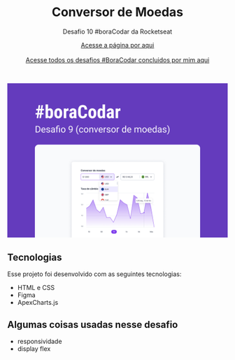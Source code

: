 <h1 align="center">Conversor de Moedas</h1>

<p align="center">Desafio 10 #boraCodar da Rocketseat</p>

<p align="center">
    <a href="https://lucasregisdemoraes.github.io/boracodar/challenges/conversor-de-moedas">Acesse a página por aqui</a>
    <br>
    <br>
    <a href="https://lucasregisdemoraes.github.io/boracodar">Acesse todos os desafios #BoraCodar concluidos por mim aqui</a>
</p>

<br>

<p align="center">
    <img src="../../previews/conversor-de-moedas.jpg">
</p>


## Tecnologias

Esse projeto foi desenvolvido com as seguintes tecnologias:

- HTML e CSS
- Figma
- ApexCharts.js

## Algumas coisas usadas nesse desafio

- responsividade
- display flex